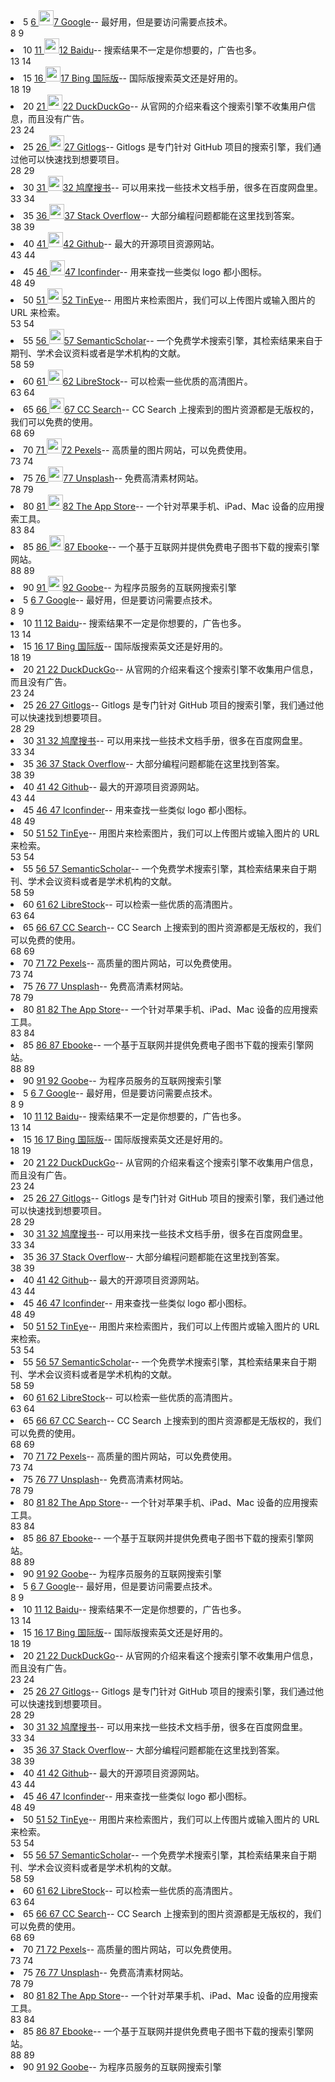 <li class="list-group-item">5
    <a target="_blank" rel="nofollow" href="https://c.runoob.com/sitego?https://www.google.com">6
        <img src="http://favicon.byi.pw/?url=https://www.google.com" style="width: 24px;">7 Google</a>-- 最好用，但是要访问需要点技术。</li>8 9
<li class="list-group-item">10
    <a target="_blank" rel="nofollow" href="https://c.runoob.com/sitego?https://www.baidu.com">11
        <img src="http://favicon.byi.pw/?url=https://www.baidu.com" style="width: 24px;">12 Baidu</a>-- 搜索结果不一定是你想要的，广告也多。</li>13 14
<li class="list-group-item">15
    <a target="_blank" rel="nofollow" href="https://c.runoob.com/sitego?https://cn.bing.com/?ensearch=1&amp;FORM=BEHPTB">16
        <img src="http://favicon.byi.pw/?url=https://cn.bing.com/?ensearch=1&amp;FORM=BEHPTB" style="width: 24px;">17 Bing 国际版</a>-- 国际版搜索英文还是好用的。</li>18 19
<li class="list-group-item">20
    <a target="_blank" rel="nofollow" href="https://c.runoob.com/sitego?https://duckduckgo.com/">21
        <img src="http://favicon.byi.pw/?url=https://duckduckgo.com/" style="width: 24px;">22 DuckDuckGo</a>-- 从官网的介绍来看这个搜索引擎不收集用户信息，而且没有广告。</li>23 24
<li class="list-group-item">25
    <a target="_blank" rel="nofollow" href="https://c.runoob.com/sitego?https://www.gitlogs.com/">26
        <img src="http://favicon.byi.pw/?url=https://www.gitlogs.com/" style="width: 24px;">27 Gitlogs</a>-- Gitlogs 是专门针对 GitHub 项目的搜索引擎，我们通过他可以快速找到想要项目。</li>28 29
<li class="list-group-item">30
    <a target="_blank" rel="nofollow" href="https://c.runoob.com/sitego?https://www.jiumodiary.com/">31
        <img src="http://favicon.byi.pw/?url=https://www.jiumodiary.com/" style="width: 24px;">32 鸠摩搜书</a>-- 可以用来找一些技术文档手册，很多在百度网盘里。</li>33 34
<li class="list-group-item">35
    <a target="_blank" rel="nofollow" href="https://c.runoob.com/sitego?https://stackoverflow.com/search">36
        <img src="http://favicon.byi.pw/?url=https://stackoverflow.com/search" style="width: 24px;">37 Stack Overflow</a>-- 大部分编程问题都能在这里找到答案。</li>38 39
<li class="list-group-item">40
    <a target="_blank" rel="nofollow" href="https://c.runoob.com/sitego?https://github.com/search">41
        <img src="http://favicon.byi.pw/?url=https://github.com/search" style="width: 24px;">42 Github</a>-- 最大的开源项目资源网站。</li>43 44
<li class="list-group-item">45
    <a target="_blank" rel="nofollow" href="https://c.runoob.com/sitego?https://www.iconfinder.com/">46
        <img src="http://favicon.byi.pw/?url=https://www.iconfinder.com/" style="width: 24px;">47 Iconfinder</a>-- 用来查找一些类似 logo 都小图标。</li>48 49
<li class="list-group-item">50
    <a target="_blank" rel="nofollow" href="https://c.runoob.com/sitego?https://www.tineye.com">51
        <img src="http://favicon.byi.pw/?url=https://www.tineye.com" style="width: 24px;">52 TinEye</a>-- 用图片来检索图片，我们可以上传图片或输入图片的 URL 来检索。</li>53 54
<li class="list-group-item">55
    <a target="_blank" rel="nofollow" href="https://c.runoob.com/sitego?https://www.semanticscholar.org/">56
        <img src="http://favicon.byi.pw/?url=https://www.semanticscholar.org/" style="width: 24px;">57 SemanticScholar</a>-- 一个免费学术搜索引擎，其检索结果来自于期刊、学术会议资料或者是学术机构的文献。</li>58 59
<li class="list-group-item">60
    <a target="_blank" rel="nofollow" href="https://c.runoob.com/sitego?https://librestock.com/">61
        <img src="http://favicon.byi.pw/?url=https://librestock.com/" style="width: 24px;">62 LibreStock</a>-- 可以检索一些优质的高清图片。</li>63 64
<li class="list-group-item">65
    <a target="_blank" rel="nofollow" href="https://c.runoob.com/sitego?https://ccsearch.creativecommons.org/">66
        <img src="http://favicon.byi.pw/?url=https://ccsearch.creativecommons.org/" style="width: 24px;">67 CC Search</a>-- CC Search 上搜索到的图片资源都是无版权的，我们可以免费的使用。</li>68 69
<li class="list-group-item">70
    <a target="_blank" rel="nofollow" href="https://c.runoob.com/sitego?https://www.pexels.com/">71
        <img src="http://favicon.byi.pw/?url=https://www.pexels.com/" style="width: 24px;">72 Pexels</a>-- 高质量的图片网站，可以免费使用。</li>73 74
<li class="list-group-item">75
    <a target="_blank" rel="nofollow" href="https://c.runoob.com/sitego?https://unsplash.com/">76
        <img src="http://favicon.byi.pw/?url=https://unsplash.com/" style="width: 24px;">77 Unsplash</a>-- 免费高清素材网站。</li>78 79
<li class="list-group-item">80
    <a target="_blank" rel="nofollow" href="https://c.runoob.com/sitego?https://theappstore.org/">81
        <img src="http://favicon.byi.pw/?url=https://theappstore.org/" style="width: 24px;">82 The App Store</a>-- 一个针对苹果手机、iPad、Mac 设备的应用搜索工具。</li>83 84
<li class="list-group-item">85
    <a target="_blank" rel="nofollow" href="https://c.runoob.com/sitego?https://ebookee.org/">86
        <img src="http://favicon.byi.pw/?url=https://ebookee.org/" style="width: 24px;">87 Ebooke</a>-- 一个基于互联网并提供免费电子图书下载的搜索引擎网站。</li>88 89
<li class="list-group-item">90
    <a target="_blank" rel="nofollow" href="https://c.runoob.com/sitego?https://goobe.io/">91
        <img src="http://favicon.byi.pw/?url=https://goobe.io/" style="width: 24px;">92 Goobe</a>-- 为程序员服务的互联网搜索引擎</li>
<li class="list-group-item">5
    <a target="_blank" rel="nofollow" href="https://c.runoob.com/sitego?https://www.google.com">6
        7 Google</a>-- 最好用，但是要访问需要点技术。</li>8 9
<li class="list-group-item">10
    <a target="_blank" rel="nofollow" href="https://c.runoob.com/sitego?https://www.baidu.com">11
        12 Baidu</a>-- 搜索结果不一定是你想要的，广告也多。</li>13 14
<li class="list-group-item">15
    <a target="_blank" rel="nofollow" href="https://c.runoob.com/sitego?https://cn.bing.com/?ensearch=1&amp;FORM=BEHPTB">16
        17 Bing 国际版</a>-- 国际版搜索英文还是好用的。</li>18 19
<li class="list-group-item">20
    <a target="_blank" rel="nofollow" href="https://c.runoob.com/sitego?https://duckduckgo.com/">21
        22 DuckDuckGo</a>-- 从官网的介绍来看这个搜索引擎不收集用户信息，而且没有广告。</li>23 24
<li class="list-group-item">25
    <a target="_blank" rel="nofollow" href="https://c.runoob.com/sitego?https://www.gitlogs.com/">26
        27 Gitlogs</a>-- Gitlogs 是专门针对 GitHub 项目的搜索引擎，我们通过他可以快速找到想要项目。</li>28 29
<li class="list-group-item">30
    <a target="_blank" rel="nofollow" href="https://c.runoob.com/sitego?https://www.jiumodiary.com/">31
        32 鸠摩搜书</a>-- 可以用来找一些技术文档手册，很多在百度网盘里。</li>33 34
<li class="list-group-item">35
    <a target="_blank" rel="nofollow" href="https://c.runoob.com/sitego?https://stackoverflow.com/search">36
        37 Stack Overflow</a>-- 大部分编程问题都能在这里找到答案。</li>38 39
<li class="list-group-item">40
    <a target="_blank" rel="nofollow" href="https://c.runoob.com/sitego?https://github.com/search">41
        42 Github</a>-- 最大的开源项目资源网站。</li>43 44
<li class="list-group-item">45
    <a target="_blank" rel="nofollow" href="https://c.runoob.com/sitego?https://www.iconfinder.com/">46
        47 Iconfinder</a>-- 用来查找一些类似 logo 都小图标。</li>48 49
<li class="list-group-item">50
    <a target="_blank" rel="nofollow" href="https://c.runoob.com/sitego?https://www.tineye.com">51
        52 TinEye</a>-- 用图片来检索图片，我们可以上传图片或输入图片的 URL 来检索。</li>53 54
<li class="list-group-item">55
    <a target="_blank" rel="nofollow" href="https://c.runoob.com/sitego?https://www.semanticscholar.org/">56
        57 SemanticScholar</a>-- 一个免费学术搜索引擎，其检索结果来自于期刊、学术会议资料或者是学术机构的文献。</li>58 59
<li class="list-group-item">60
    <a target="_blank" rel="nofollow" href="https://c.runoob.com/sitego?https://librestock.com/">61
        62 LibreStock</a>-- 可以检索一些优质的高清图片。</li>63 64
<li class="list-group-item">65
    <a target="_blank" rel="nofollow" href="https://c.runoob.com/sitego?https://ccsearch.creativecommons.org/">66
        67 CC Search</a>-- CC Search 上搜索到的图片资源都是无版权的，我们可以免费的使用。</li>68 69
<li class="list-group-item">70
    <a target="_blank" rel="nofollow" href="https://c.runoob.com/sitego?https://www.pexels.com/">71
        72 Pexels</a>-- 高质量的图片网站，可以免费使用。</li>73 74
<li class="list-group-item">75
    <a target="_blank" rel="nofollow" href="https://c.runoob.com/sitego?https://unsplash.com/">76
        77 Unsplash</a>-- 免费高清素材网站。</li>78 79
<li class="list-group-item">80
    <a target="_blank" rel="nofollow" href="https://c.runoob.com/sitego?https://theappstore.org/">81
        82 The App Store</a>-- 一个针对苹果手机、iPad、Mac 设备的应用搜索工具。</li>83 84
<li class="list-group-item">85
    <a target="_blank" rel="nofollow" href="https://c.runoob.com/sitego?https://ebookee.org/">86
        87 Ebooke</a>-- 一个基于互联网并提供免费电子图书下载的搜索引擎网站。</li>88 89
<li class="list-group-item">90
    <a target="_blank" rel="nofollow" href="https://c.runoob.com/sitego?https://goobe.io/">91
        92 Goobe</a>-- 为程序员服务的互联网搜索引擎</li>
<li class="list-group-item">5
    <a target="_blank" rel="nofollow" href="https://c.runoob.com/sitego?https://www.google.com">6
         7 Google</a>-- 最好用，但是要访问需要点技术。</li>8 9
<li class="list-group-item">10
    <a target="_blank" rel="nofollow" href="https://c.runoob.com/sitego?https://www.baidu.com">11
         12 Baidu</a>-- 搜索结果不一定是你想要的，广告也多。</li>13 14
<li class="list-group-item">15
    <a target="_blank" rel="nofollow" href="https://c.runoob.com/sitego?https://cn.bing.com/?ensearch=1&amp;FORM=BEHPTB">16
         17 Bing 国际版</a>-- 国际版搜索英文还是好用的。</li>18 19
<li class="list-group-item">20
    <a target="_blank" rel="nofollow" href="https://c.runoob.com/sitego?https://duckduckgo.com/">21
         22 DuckDuckGo</a>-- 从官网的介绍来看这个搜索引擎不收集用户信息，而且没有广告。</li>23 24
<li class="list-group-item">25
    <a target="_blank" rel="nofollow" href="https://c.runoob.com/sitego?https://www.gitlogs.com/">26
         27 Gitlogs</a>-- Gitlogs 是专门针对 GitHub 项目的搜索引擎，我们通过他可以快速找到想要项目。</li>28 29
<li class="list-group-item">30
    <a target="_blank" rel="nofollow" href="https://c.runoob.com/sitego?https://www.jiumodiary.com/">31
         32 鸠摩搜书</a>-- 可以用来找一些技术文档手册，很多在百度网盘里。</li>33 34
<li class="list-group-item">35
    <a target="_blank" rel="nofollow" href="https://c.runoob.com/sitego?https://stackoverflow.com/search">36
         37 Stack Overflow</a>-- 大部分编程问题都能在这里找到答案。</li>38 39
<li class="list-group-item">40
    <a target="_blank" rel="nofollow" href="https://c.runoob.com/sitego?https://github.com/search">41
         42 Github</a>-- 最大的开源项目资源网站。</li>43 44
<li class="list-group-item">45
    <a target="_blank" rel="nofollow" href="https://c.runoob.com/sitego?https://www.iconfinder.com/">46
         47 Iconfinder</a>-- 用来查找一些类似 logo 都小图标。</li>48 49
<li class="list-group-item">50
    <a target="_blank" rel="nofollow" href="https://c.runoob.com/sitego?https://www.tineye.com">51
         52 TinEye</a>-- 用图片来检索图片，我们可以上传图片或输入图片的 URL 来检索。</li>53 54
<li class="list-group-item">55
    <a target="_blank" rel="nofollow" href="https://c.runoob.com/sitego?https://www.semanticscholar.org/">56
         57 SemanticScholar</a>-- 一个免费学术搜索引擎，其检索结果来自于期刊、学术会议资料或者是学术机构的文献。</li>58 59
<li class="list-group-item">60
    <a target="_blank" rel="nofollow" href="https://c.runoob.com/sitego?https://librestock.com/">61
         62 LibreStock</a>-- 可以检索一些优质的高清图片。</li>63 64
<li class="list-group-item">65
    <a target="_blank" rel="nofollow" href="https://c.runoob.com/sitego?https://ccsearch.creativecommons.org/">66
         67 CC Search</a>-- CC Search 上搜索到的图片资源都是无版权的，我们可以免费的使用。</li>68 69
<li class="list-group-item">70
    <a target="_blank" rel="nofollow" href="https://c.runoob.com/sitego?https://www.pexels.com/">71
         72 Pexels</a>-- 高质量的图片网站，可以免费使用。</li>73 74
<li class="list-group-item">75
    <a target="_blank" rel="nofollow" href="https://c.runoob.com/sitego?https://unsplash.com/">76
         77 Unsplash</a>-- 免费高清素材网站。</li>78 79
<li class="list-group-item">80
    <a target="_blank" rel="nofollow" href="https://c.runoob.com/sitego?https://theappstore.org/">81
         82 The App Store</a>-- 一个针对苹果手机、iPad、Mac 设备的应用搜索工具。</li>83 84
<li class="list-group-item">85
    <a target="_blank" rel="nofollow" href="https://c.runoob.com/sitego?https://ebookee.org/">86
         87 Ebooke</a>-- 一个基于互联网并提供免费电子图书下载的搜索引擎网站。</li>88 89
<li class="list-group-item">90
    <a target="_blank" rel="nofollow" href="https://c.runoob.com/sitego?https://goobe.io/">91
         92 Goobe</a>-- 为程序员服务的互联网搜索引擎</li><li class="list-group-item">5
    <a target="_blank" rel="nofollow" href="https://www.google.com">6
         7 Google</a>-- 最好用，但是要访问需要点技术。</li>8 9
<li class="list-group-item">10
    <a target="_blank" rel="nofollow" href="https://www.baidu.com">11
         12 Baidu</a>-- 搜索结果不一定是你想要的，广告也多。</li>13 14
<li class="list-group-item">15
    <a target="_blank" rel="nofollow" href="https://cn.bing.com/?ensearch=1&amp;FORM=BEHPTB">16
         17 Bing 国际版</a>-- 国际版搜索英文还是好用的。</li>18 19
<li class="list-group-item">20
    <a target="_blank" rel="nofollow" href="https://duckduckgo.com/">21
         22 DuckDuckGo</a>-- 从官网的介绍来看这个搜索引擎不收集用户信息，而且没有广告。</li>23 24
<li class="list-group-item">25
    <a target="_blank" rel="nofollow" href="https://www.gitlogs.com/">26
         27 Gitlogs</a>-- Gitlogs 是专门针对 GitHub 项目的搜索引擎，我们通过他可以快速找到想要项目。</li>28 29
<li class="list-group-item">30
    <a target="_blank" rel="nofollow" href="https://www.jiumodiary.com/">31
         32 鸠摩搜书</a>-- 可以用来找一些技术文档手册，很多在百度网盘里。</li>33 34
<li class="list-group-item">35
    <a target="_blank" rel="nofollow" href="https://stackoverflow.com/search">36
         37 Stack Overflow</a>-- 大部分编程问题都能在这里找到答案。</li>38 39
<li class="list-group-item">40
    <a target="_blank" rel="nofollow" href="https://github.com/search">41
         42 Github</a>-- 最大的开源项目资源网站。</li>43 44
<li class="list-group-item">45
    <a target="_blank" rel="nofollow" href="https://www.iconfinder.com/">46
         47 Iconfinder</a>-- 用来查找一些类似 logo 都小图标。</li>48 49
<li class="list-group-item">50
    <a target="_blank" rel="nofollow" href="https://www.tineye.com">51
         52 TinEye</a>-- 用图片来检索图片，我们可以上传图片或输入图片的 URL 来检索。</li>53 54
<li class="list-group-item">55
    <a target="_blank" rel="nofollow" href="https://www.semanticscholar.org/">56
         57 SemanticScholar</a>-- 一个免费学术搜索引擎，其检索结果来自于期刊、学术会议资料或者是学术机构的文献。</li>58 59
<li class="list-group-item">60
    <a target="_blank" rel="nofollow" href="https://librestock.com/">61
         62 LibreStock</a>-- 可以检索一些优质的高清图片。</li>63 64
<li class="list-group-item">65
    <a target="_blank" rel="nofollow" href="https://ccsearch.creativecommons.org/">66
         67 CC Search</a>-- CC Search 上搜索到的图片资源都是无版权的，我们可以免费的使用。</li>68 69
<li class="list-group-item">70
    <a target="_blank" rel="nofollow" href="https://www.pexels.com/">71
         72 Pexels</a>-- 高质量的图片网站，可以免费使用。</li>73 74
<li class="list-group-item">75
    <a target="_blank" rel="nofollow" href="https://unsplash.com/">76
         77 Unsplash</a>-- 免费高清素材网站。</li>78 79
<li class="list-group-item">80
    <a target="_blank" rel="nofollow" href="https://theappstore.org/">81
         82 The App Store</a>-- 一个针对苹果手机、iPad、Mac 设备的应用搜索工具。</li>83 84
<li class="list-group-item">85
    <a target="_blank" rel="nofollow" href="https://ebookee.org/">86
         87 Ebooke</a>-- 一个基于互联网并提供免费电子图书下载的搜索引擎网站。</li>88 89
<li class="list-group-item">90
    <a target="_blank" rel="nofollow" href="https://goobe.io/">91
         92 Goobe</a>-- 为程序员服务的互联网搜索引擎</li>
